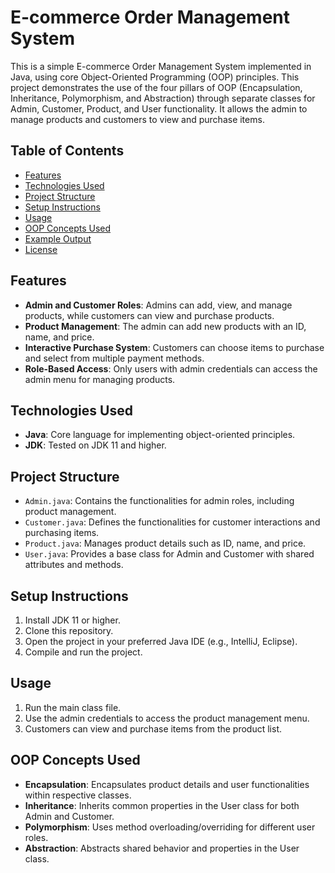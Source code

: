 # E-commerce Order Management System

This is a simple E-commerce Order Management System implemented in Java, using core Object-Oriented Programming (OOP) principles. This project demonstrates the use of the four pillars of OOP (Encapsulation, Inheritance, Polymorphism, and Abstraction) through separate classes for Admin, Customer, Product, and User functionality. It allows the admin to manage products and customers to view and purchase items.

## Table of Contents
- [Features](#features)
- [Technologies Used](#technologies-used)
- [Project Structure](#project-structure)
- [Setup Instructions](#setup-instructions)
- [Usage](#usage)
- [OOP Concepts Used](#oop-concepts-used)
- [Example Output](#example-output)
- [License](#license)

## Features
- **Admin and Customer Roles**: Admins can add, view, and manage products, while customers can view and purchase products.
- **Product Management**: The admin can add new products with an ID, name, and price.
- **Interactive Purchase System**: Customers can choose items to purchase and select from multiple payment methods.
- **Role-Based Access**: Only users with admin credentials can access the admin menu for managing products.

## Technologies Used
- **Java**: Core language for implementing object-oriented principles.
- **JDK**: Tested on JDK 11 and higher.

## Project Structure
- `Admin.java`: Contains the functionalities for admin roles, including product management.
- `Customer.java`: Defines the functionalities for customer interactions and purchasing items.
- `Product.java`: Manages product details such as ID, name, and price.
- `User.java`: Provides a base class for Admin and Customer with shared attributes and methods.

## Setup Instructions
1. Install JDK 11 or higher.
2. Clone this repository.
3. Open the project in your preferred Java IDE (e.g., IntelliJ, Eclipse).
4. Compile and run the project.

## Usage
1. Run the main class file.
2. Use the admin credentials to access the product management menu.
3. Customers can view and purchase items from the product list.

## OOP Concepts Used
- **Encapsulation**: Encapsulates product details and user functionalities within respective classes.
- **Inheritance**: Inherits common properties in the User class for both Admin and Customer.
- **Polymorphism**: Uses method overloading/overriding for different user roles.
- **Abstraction**: Abstracts shared behavior and properties in the User class.

